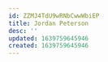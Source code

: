 ```yaml
---
id: ZZMJ4TdU9wRNbCwwWbiEP
title: Jordan Peterson
desc: ''
updated: 1639759645946
created: 1639759645946
---
```


